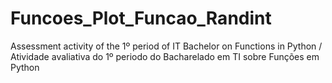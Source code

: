 # Funcoes_Plot_Funcao_Randint
Assessment activity of the 1º period of IT Bachelor on Functions in Python / Atividade avaliativa do 1º periodo do Bacharelado em TI sobre Funções em Python
